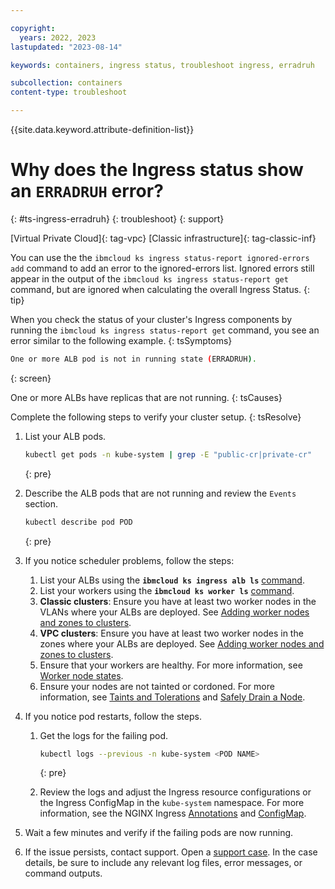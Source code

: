 ```yaml
---

copyright:
  years: 2022, 2023
lastupdated: "2023-08-14"

keywords: containers, ingress status, troubleshoot ingress, erradruh

subcollection: containers
content-type: troubleshoot

---
```


{{site.data.keyword.attribute-definition-list}}



# Why does the Ingress status show an `ERRADRUH` error?
{: #ts-ingress-erradruh}
{: troubleshoot}
{: support}

[Virtual Private Cloud]{: tag-vpc} [Classic infrastructure]{: tag-classic-inf}

You can use the the `ibmcloud ks ingress status-report ignored-errors add` command to add an error to the ignored-errors list. Ignored errors still appear in the output of the `ibmcloud ks ingress status-report get` command, but are ignored when calculating the overall Ingress Status.
{: tip}

When you check the status of your cluster's Ingress components by running the `ibmcloud ks ingress status-report get` command, you see an error similar to the following example.
{: tsSymptoms}

```sh
One or more ALB pod is not in running state (ERRADRUH).
```
{: screen}

One or more ALBs have replicas that are not running.
{: tsCauses}

Complete the following steps to verify your cluster setup.
{: tsResolve}

1. List your ALB pods.
    ```sh
    kubectl get pods -n kube-system | grep -E "public-cr|private-cr"
    ```
    {: pre}
    
1. Describe the ALB pods that are not running and review the `Events` section.
    ```sh
    kubectl describe pod POD
    ```
    {: pre}


1. If you notice scheduler problems, follow the steps:
    1. List your ALBs using the **`ibmcloud ks ingress alb ls`** [command](/docs/containers?topic=containers-kubernetes-service-cli#cs_albs).
    1. List your workers using the **`ibmcloud ks worker ls`** [command](/docs/containers?topic=containers-kubernetes-service-cli#cs_workers).
    1. **Classic clusters**: Ensure you have at least two worker nodes in the VLANs where your ALBs are deployed. See [Adding worker nodes and zones to clusters](/docs/containers?topic=containers-add-workers-classic).
    1. **VPC clusters**: Ensure you have at least two worker nodes in the zones where your ALBs are deployed. See [Adding worker nodes and zones to clusters](/docs/containers?topic=containers-add-workers-vpc).
    1. Ensure that your workers are healthy. For more information, see [Worker node states](/docs/containers?topic=containers-worker-node-state-reference).
    1. Ensure your nodes are not tainted or cordoned. For more information, see [Taints and Tolerations](https://kubernetes.io/docs/concepts/scheduling-eviction/taint-and-toleration/) and [Safely Drain a Node](https://kubernetes.io/docs/tasks/administer-cluster/safely-drain-node/).
        
1. If you notice pod restarts, follow the steps.
    1. Get the logs for the failing pod.
        ```sh
        kubectl logs --previous -n kube-system <POD NAME>
        ```
        {: pre}
        
    1. Review the logs and adjust the Ingress resource configurations or the Ingress ConfigMap in the `kube-system` namespace. For more information, see the NGINX Ingress [Annotations](https://kubernetes.github.io/ingress-nginx/user-guide/nginx-configuration/annotations/) and [ConfigMap](https://kubernetes.github.io/ingress-nginx/user-guide/nginx-configuration/configmap/).
        
1. Wait a few minutes and verify if the failing pods are now running.

1. If the issue persists, contact support. Open a [support case](/docs/get-support?topic=get-support-using-avatar). In the case details, be sure to include any relevant log files, error messages, or command outputs.

